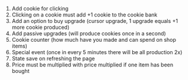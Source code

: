 1) Add cookie for clicking
2) Clicking on a cookie must add +1 cookie to the cookie bank
3) Add an option to buy upgrade (cursor upgrade, 1 upgrade equals +1 more cookie produced)
4) Add passive upgrades (will produce cookies once in a second)
5) Cookie counter (how much have you made and can spend on shop items)
6) Special event (once in every 5 minutes there will be all production 2x)
7) State save on refreshing the page
8) Price must be multiplied with price multiplied if one item has been bought